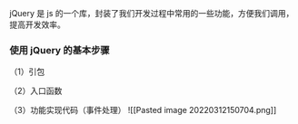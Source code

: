jQuery 是 js 的一个库，封装了我们开发过程中常用的一些功能，方便我们调用，提高开发效率。

### 使用 jQuery 的基本步骤

（1）引包

（2）入口函数

（3）功能实现代码（事件处理）
![[Pasted image 20220312150704.png]]